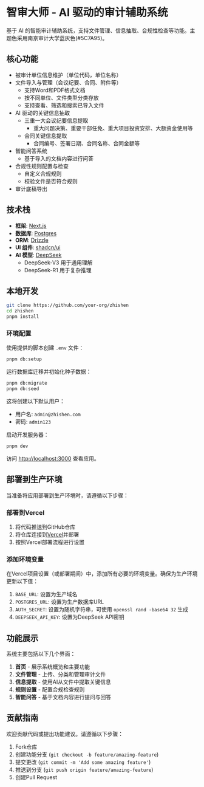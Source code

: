 # 智审大师 - AI 驱动的审计辅助系统

基于 AI 的智能审计辅助系统，支持文件管理、信息抽取、合规性检查等功能。主题色采用南京审计大学蓝灰色(#5C7A95)。

## 核心功能

- 被审计单位信息维护（单位代码，单位名称）
- 文件导入与管理（会议纪要、合同、附件等）
  - 支持Word和PDF格式文档
  - 按不同单位、文件类型分类存放
  - 支持查看、筛选和搜索已导入文件
- AI 驱动的关键信息抽取
  - 三重一大会议纪要信息提取
    - 重大问题决策、重要干部任免、重大项目投资安排、大额资金使用等
  - 合同关键信息提取
    - 合同编号、签署日期、合同名称、合同金额等
- 智能问答系统
  - 基于导入的文档内容进行问答
- 合规性规则配置与检查
  - 自定义合规规则
  - 校验文件是否符合规则
- 审计底稿导出

## 技术栈

- **框架**: [Next.js](https://nextjs.org/)
- **数据库**: [Postgres](https://www.postgresql.org/)
- **ORM**: [Drizzle](https://orm.drizzle.team/)
- **UI 组件**: [shadcn/ui](https://ui.shadcn.com/)
- **AI 模型**: [DeepSeek](https://www.deepseek.com/)
  - DeepSeek-V3 用于通用理解
  - DeepSeek-R1 用于复杂推理

## 本地开发

```bash
git clone https://github.com/your-org/zhishen
cd zhishen
pnpm install
```

### 环境配置

使用提供的脚本创建 `.env` 文件：

```bash
pnpm db:setup
```

运行数据库迁移并初始化种子数据：

```bash
pnpm db:migrate
pnpm db:seed
```

这将创建以下默认用户：

- 用户名: `admin@zhishen.com`
- 密码: `admin123`

启动开发服务器：

```bash
pnpm dev
```

访问 [http://localhost:3000](http://localhost:3000) 查看应用。

## 部署到生产环境

当准备将应用部署到生产环境时，请遵循以下步骤：

### 部署到Vercel

1. 将代码推送到GitHub仓库
2. 将仓库连接到[Vercel](https://vercel.com/)并部署
3. 按照Vercel部署流程进行设置

### 添加环境变量

在Vercel项目设置（或部署期间）中，添加所有必要的环境变量。确保为生产环境更新以下值：

1. `BASE_URL`: 设置为生产域名
2. `POSTGRES_URL`: 设置为生产数据库URL
3. `AUTH_SECRET`: 设置为随机字符串，可使用 `openssl rand -base64 32` 生成
4. `DEEPSEEK_API_KEY`: 设置为DeepSeek API密钥

## 功能展示

系统主要包括以下几个界面：

1. **首页** - 展示系统概览和主要功能
2. **文件管理** - 上传、分类和管理审计文件
3. **信息提取** - 使用AI从文件中提取关键信息
4. **规则设置** - 配置合规检查规则
5. **智能问答** - 基于文档内容进行提问与回答

## 贡献指南

欢迎贡献代码或提出功能建议。请遵循以下步骤：

1. Fork仓库
2. 创建功能分支 (`git checkout -b feature/amazing-feature`)
3. 提交更改 (`git commit -m 'Add some amazing feature'`)
4. 推送到分支 (`git push origin feature/amazing-feature`)
5. 创建Pull Request
